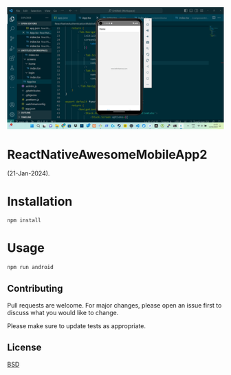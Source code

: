 <img src="https://raw.githubusercontent.com/kkamara/useful/main/ReactNativeAuthenticationMobileApp.png" alt="ReactNativeAuthenticationMobileApp.png" width=""/>

# ReactNativeAwesomeMobileApp2

(21-Jan-2024).

# Installation

```bash
npm install
```

# Usage

```bash
npm run android
```

## Contributing
Pull requests are welcome. For major changes, please open an issue first to discuss what you would like to change.

Please make sure to update tests as appropriate.

## License
[BSD](https://opensource.org/licenses/BSD-3-Clause)
